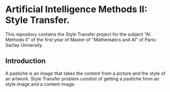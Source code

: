 # Artificial Intelligence Methods II: Style Transfer. 

This repository contains the Style Transfer project for the subject "AI Methods II" of the first year of Master of "Mathematics and AI" of Paris-Saclay University.

## Introduction
A pastiche is an image that takes the content from a picture and the style of an artwork. Style Transfer problem constist of getting a pastiche from an style image and a content image. 

